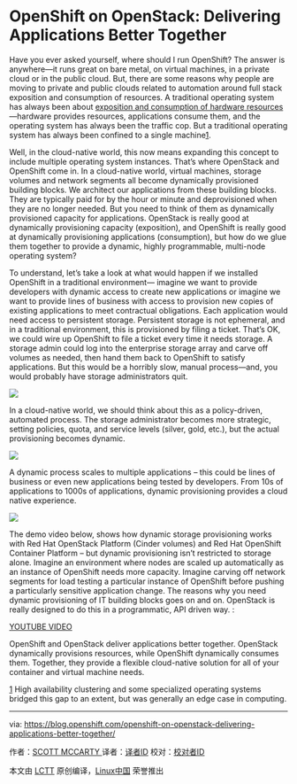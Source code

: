 OpenShift on OpenStack: Delivering Applications Better Together
============================================================

Have you ever asked yourself, where should I run OpenShift? The answer is anywhere—it runs great on bare metal, on virtual machines, in a private cloud or in the public cloud. But, there are some reasons why people are moving to private and public clouds related to automation around full stack exposition and consumption of resources. A traditional operating system has always been about [exposition and consumption of hardware resources][2]—hardware provides resources, applications consume them, and the operating system has always been the traffic cop. But a traditional operating system has always been confined to a single machine[1].

Well, in the cloud-native world, this now means expanding this concept to include multiple operating system instances. That’s where OpenStack and OpenShift come in. In a cloud-native world, virtual machines, storage volumes and network segments all become dynamically provisioned building blocks. We architect our applications from these building blocks. They are typically paid for by the hour or minute and deprovisioned when they are no longer needed. But you need to think of them as dynamically provisioned capacity for applications. OpenStack is really good at dynamically provisioning capacity (exposition), and OpenShift is really good at dynamically provisioning applications (consumption), but how do we glue them together to provide a dynamic, highly programmable, multi-node operating system?

To understand, let’s take a look at what would happen if we installed OpenShift in a traditional environment— imagine we want to provide developers with dynamic access to create new applications or imagine we want to provide lines of business with access to provision new copies of existing applications to meet contractual obligations. Each application would need access to persistent storage. Persistent storage is not ephemeral, and in a traditional environment, this is provisioned by filing a ticket. That’s OK, we could wire up OpenShift to file a ticket every time it needs storage. A storage admin could log into the enterprise storage array and carve off volumes as needed, then hand them back to OpenShift to satisfy applications. But this would be a horribly slow, manual process—and, you would probably have storage administrators quit.

![](https://blog.openshift.com/wp-content/uploads/OpenShift-on-OpenStack-Delivering-Applications-Better-Together-Traditional-Storage-1024x615.png)

In a cloud-native world, we should think about this as a policy-driven, automated process. The storage administrator becomes more strategic, setting policies, quota, and service levels (silver, gold, etc.), but the actual provisioning becomes dynamic.

![](https://blog.openshift.com/wp-content/uploads/OpenShift-on-OpenStack-Delivering-Applications-Better-Together-Cloud-Storage-1024x655.png)

A dynamic process scales to multiple applications – this could be lines of business or even new applications being tested by developers. From 10s of applications to 1000s of applications, dynamic provisioning provides a cloud native experience.

![](https://blog.openshift.com/wp-content/uploads/OpenShift-on-OpenStack-Delivering-Applications-Better-Together-Persistent-Volume-Claims-Persistent-Volumes-Demo-1024x350.png)

The demo video below, shows how dynamic storage provisioning works with Red Hat OpenStack Platform (Cinder volumes) and Red Hat OpenShift Container Platform – but dynamic provisioning isn’t restricted to storage alone. Imagine an environment where nodes are scaled up automatically as an instance of OpenShift needs more capacity. Imagine carving off network segments for load testing a particular instance of OpenShift before pushing a particularly sensitive application change. The reasons why you need dynamic provisioning of IT building blocks goes on and on. OpenStack is really designed to do this in a programmatic, API driven way. :

[YOUTUBE VIDEO](https://youtu.be/PfWmAS9Fc7I)

OpenShift and OpenStack deliver applications better together. OpenStack dynamically provisions resources, while OpenShift dynamically consumes them. Together, they provide a flexible cloud-native solution for all of your container and virtual machine needs.

[1] High availability clustering and some specialized operating systems bridged this gap to an extent, but was generally an edge case in computing.

--------------------------------------------------------------------------------

via: https://blog.openshift.com/openshift-on-openstack-delivering-applications-better-together/

作者：[SCOTT MCCARTY ][a]
译者：[译者ID](https://github.com/译者ID)
校对：[校对者ID](https://github.com/校对者ID)

本文由 [LCTT](https://github.com/LCTT/TranslateProject) 原创编译，[Linux中国](https://linux.cn/) 荣誉推出

[a]:https://blog.openshift.com/author/smccartyredhat-com/
[1]:https://blog.openshift.com/author/smccartyredhat-com/
[2]:https://docs.google.com/presentation/d/139_dxpiYc5JR8yKAP8pl-FcZmOFQCuV8RyDxZqOOcVE/edit
